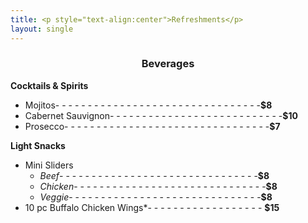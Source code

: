 ```yaml
---
title: <p style="text-align:center">Refreshments</p>
layout: single 
---
```


<h3 style="text-align:center;">Beverages</h3>

**Cocktails & Spirits**  
- Mojitos- - - - - - - - - - - - - - - - - - - - - - - - - - - - - - - -**$8** 
- Cabernet Sauvignon- - - - - - - - - - - - - - - - - - - - - - - - - - -**$10**  
- Prosecco- - - - - - - - - - - - - - - - - - - - - - - - - - - - - - - -**$7** 

**Light Snacks**  
- Mini Sliders 
    - *Beef*- - - - - - - - - - - - - - - - - - - - - - - - - - - - - - -**$8**
    - *Chicken*- - - - - - - - - - - - - - - - - - - - - - - - - - - - - -**$8**
    - *Veggie*- - - - - - - - - - - - - - - - - - - - - - - - - - - - - -**$8**
- 10 pc Buffalo Chicken Wings*- - - - - - - - - - - - - - - - - - **$15** 